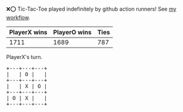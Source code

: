:x::o: Tic-Tac-Toe played indefinitely by github action runners! See [my workflow](.github/workflows/play.yaml).

|PlayerX wins|PlayerO wins|Ties|
|-|-|-|
|1711|1689|787|

PlayerX's turn.

<pre>
+---+---+---+
|   | O |   |
+---+---+---+
|   | X | O |
+---+---+---+
| O | X |   |
+---+---+---+
</pre>